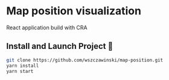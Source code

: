 # Map position visualization

React application build with CRA

## Install and Launch Project 🚀

```bash
git clone https://github.com/wszczawinski/map-position.git
yarn install
yarn start
```
